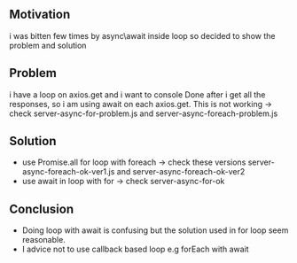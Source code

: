 <h2>Motivation</h2>
i was bitten few times by async\await inside loop so decided to show the problem and solution

<h2>Problem</h2>
i have a loop on axios.get and i want to console Done after i get all the responses, so i am using await on each axios.get.
This is not working -> check server-async-for-problem.js and server-async-foreach-problem.js

<h2>Solution</h2>
<ul>
<li>use Promise.all for loop with foreach -> check these versions server-async-foreach-ok-ver1.js and server-async-foreach-ok-ver2</li>
<li>use await in loop with for -> check server-async-for-ok </li>
</ul>

<h2>Conclusion</h2>
<ul>
<li>Doing loop with await is confusing but the solution used in for loop seem reasonable.</li>
<li>I advice not to use callback based loop e.g forEach with await</li>
</ul>
